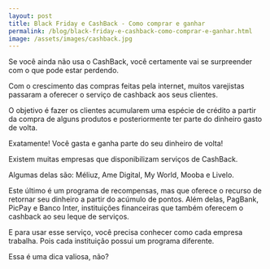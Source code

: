 ```yaml
---
layout: post
title: Black Friday e CashBack - Como comprar e ganhar
permalink: /blog/black-friday-e-cashback-como-comprar-e-ganhar.html
image: /assets/images/cashback.jpg
---
```


Se você ainda não usa o CashBack, você certamente vai se surpreender com o que pode estar perdendo.

Com o crescimento das compras feitas pela internet, muitos varejistas passaram a oferecer o serviço de cashback aos seus clientes.

O objetivo é fazer os clientes acumularem uma espécie de crédito a partir da compra de alguns produtos e posteriormente ter parte do dinheiro gasto de volta.

Exatamente! Você gasta e ganha parte do seu dinheiro de volta!

Existem muitas empresas que disponibilizam serviços de CashBack.

Algumas delas são: Méliuz, Ame Digital, My World, Mooba e Livelo.

Este último é um programa de recompensas, mas que oferece o recurso de retornar seu dinheiro a partir do acúmulo de pontos. Além delas, PagBank, PicPay e Banco Inter, instituições financeiras que também oferecem o cashback ao seu leque de serviços.

E para usar esse serviço, você precisa conhecer como cada empresa trabalha. Pois cada instituição possui um programa diferente.

Essa é uma dica valiosa, não?
